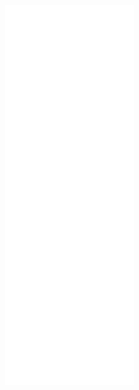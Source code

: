 <!-- If you're using "master" as default branch -->
![Metrics](https://github.com/isaacKenyon/isaacKenyon/blob/main/github-metrics.svg)
